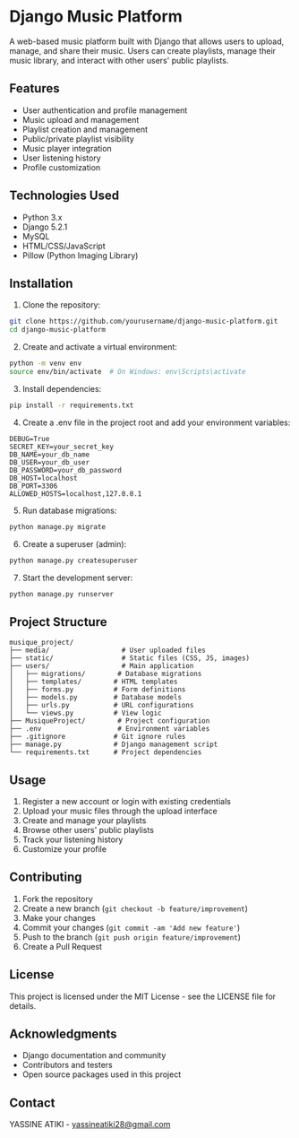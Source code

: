 # Django Music Platform

A web-based music platform built with Django that allows users to upload, manage, and share their music. Users can create playlists, manage their music library, and interact with other users' public playlists.

## Features

- User authentication and profile management
- Music upload and management
- Playlist creation and management
- Public/private playlist visibility
- Music player integration
- User listening history
- Profile customization

## Technologies Used

- Python 3.x
- Django 5.2.1
- MySQL
- HTML/CSS/JavaScript
- Pillow (Python Imaging Library)

## Installation

1. Clone the repository:
```bash
git clone https://github.com/yourusername/django-music-platform.git
cd django-music-platform
```

2. Create and activate a virtual environment:
```bash
python -m venv env
source env/bin/activate  # On Windows: env\Scripts\activate
```

3. Install dependencies:
```bash
pip install -r requirements.txt
```

4. Create a .env file in the project root and add your environment variables:
```env
DEBUG=True
SECRET_KEY=your_secret_key
DB_NAME=your_db_name
DB_USER=your_db_user
DB_PASSWORD=your_db_password
DB_HOST=localhost
DB_PORT=3306
ALLOWED_HOSTS=localhost,127.0.0.1
```

5. Run database migrations:
```bash
python manage.py migrate
```

6. Create a superuser (admin):
```bash
python manage.py createsuperuser
```

7. Start the development server:
```bash
python manage.py runserver
```

## Project Structure

```
musique_project/
├── media/                  # User uploaded files
├── static/                 # Static files (CSS, JS, images)
├── users/                  # Main application
│   ├── migrations/        # Database migrations
│   ├── templates/        # HTML templates
│   ├── forms.py          # Form definitions
│   ├── models.py         # Database models
│   ├── urls.py           # URL configurations
│   └── views.py          # View logic
├── MusiqueProject/        # Project configuration
├── .env                   # Environment variables
├── .gitignore            # Git ignore rules
├── manage.py             # Django management script
└── requirements.txt      # Project dependencies
```

## Usage

1. Register a new account or login with existing credentials
2. Upload your music files through the upload interface
3. Create and manage your playlists
4. Browse other users' public playlists
5. Track your listening history
6. Customize your profile

## Contributing

1. Fork the repository
2. Create a new branch (`git checkout -b feature/improvement`)
3. Make your changes
4. Commit your changes (`git commit -am 'Add new feature'`)
5. Push to the branch (`git push origin feature/improvement`)
6. Create a Pull Request

## License

This project is licensed under the MIT License - see the LICENSE file for details.

## Acknowledgments

- Django documentation and community
- Contributors and testers
- Open source packages used in this project

## Contact

YASSINE ATIKI - yassineatiki28@gmail.com
